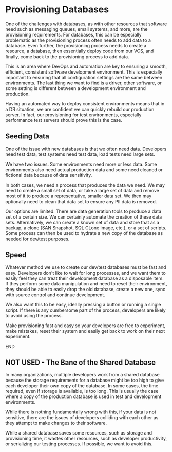 # Provisioning Databases

One of the challenges with databases, as with other resources that software need such as messaging queues, email systems, and more, are the provisioning requirements. For databases, this can be especially problematic as the provisioning process often needs to add data to a database. Even further, the provisioning process needs to create a resource, a database, then essentially deploy code from our VCS, and finally, come back to the provisioning process to add data. 

This is an area where DevOps and automation are key to ensuring a smooth, efficient, consistent software development environment. This is especially important to ensuring that all configuration settings are the same between environments. The last thing we want to find is a driver, other software, or some setting is different between a development environment and production.

Having an automated way to deploy consistent environments means that in a DR situation, we are confident we can quickly rebuild our production server. In fact, our provisioning for test environments, especially performance test servers should prove this is the case. 

## Seeding Data
One of the issue with new databases is that we often need data. Developers need test data, test systems need test data, load tests need large sets.

We have two issues. Some environments need more or less data. Some environments also need actual production data and some need cleaned or fictional data because of data sensitivity.

In both cases, we need a process that produces the data we need. We may need to create a small set of data, or take a large set of data and remove most of it to produce a representative, smaller data set. We then may optionally need to clean that data set to ensure any PII data is removed.

Our options are limited. There are data generation tools to produce a data set of a certain size. We can certainly automate the creation of these data sets. Alternatively, we can create a known set of data and store that as a backup, a clone (SAN Snapshot, SQL CLone image, etc.), or a set of scripts. Some process can then be used to hydrate a new copy of the database as needed for dev/test purposes.


## Speed
Whatever method we use to create our dev/test databases must be fast and easy. Developers don't like to wait for long processes, and we want them to easily feel they can treat their development database as a disposable item. If they perform some data manipulation and need to reset their environment, they should be able to easily drop the old database, create a new one, sync with source control and continue development.

We also want this to be easy, ideally pressing a button or running a single script. If there is any cumbersome part of the process, developers are likely to avoid using the process. 

Make provisioning fast and easy so your developers are free to experiment, make mistakes, reset their system and easily get back to work on their next experiment.

END

## NOT USED - The Bane of the Shared Database
In many organizations, multiple developers work from a shared database because the storage requirements for a database might be too high to give each developer their own copy of the database. In some cases, the time required, even if storage is available, is too long. This is usually the case where a copy of the production database is used in test and development environments.

While there is nothing fundamentally wrong with this, if your data is not sensitive, there are the issues of developers colliding with each other as they attempt to make changes to their software.

While a shared database saves some resources, such as storage and provisioning time, it wastes other resources, such as developer productivity, or serializing our testing processes. If possible, we want to avoid this.